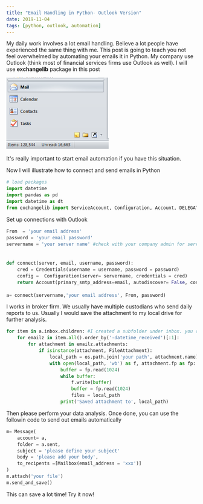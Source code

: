 ```yaml
---
title: "Email Handling in Python- Outlook Version"
date: 2019-11-04
tags: [python, outlook, automation]
---
```



My daily work involves a lot email handling. Believe a lot people have experienced the same thing with me. This post is going to teach you not feel overwhelmed by automating your emails it in Python. My company use Outlook (think most of financial services firms use Outlook as well). I will use **exchangelib** package in this post

![](/images/email.jpg)

It's really important to start email automation if you have this situation.

Now I will illustrate how to connect and send emails in Python

```python
# load packages
import datetime
import pandas as pd
import datetime as dt
from exchangelib import ServiceAccount, Configuration, Account, DELEGATE, HTMLBody, Credentials
```

Set up connections with Outlook

```python
From  = 'your email address'
password = 'your email password'
servername = 'your server name' #check with your company admin for servername. 


def connect(server, email, username, password):
    cred = Credentials(username = username, password = password)
    config =  Configuration(server= servername, credentials = cred)
    return Account(primary_smtp_address=email, autodiscover= False, config= config, access_type=DELEGATE)

a= connect(servername,'your email address', From, password)

```

I works in broker firm. We usually have multiple custodians who send daily reports to us. Usually I would save the attachment to my local drive for further analysis.

```python
for item in a.inbox.children: #I created a subfolder under inbox. you can just use inbox as well.
    for emailz in item.all().order_by('-datetime_received')[:1]:
        for attachment in emailz.attachments:
            if isinstance(attachment, FileAttachment):
                local_path = os.path.join('your path', attachment.name)
                with open(local_path, 'wb') as f, attachment.fp as fp:
                    buffer = fp.read(1024)
                    while buffer:
                        f.write(buffer)
                        buffer = fp.read(1024)
                        files = local_path
                    print('Saved attachment to', local_path)
```

Then please perform your data analysis. Once done, you can use the followin code to send out emails automatically

```python
m= Message(
    account= a,
    folder = a.sent,
    subject = 'please define your subject'
    body = 'please add your body',
    to_recipents =[Mailbox(email_address = 'xxx')]
)
m.attach('your file')
m.send_and_save()
```


This can save a lot time! Try it now!
